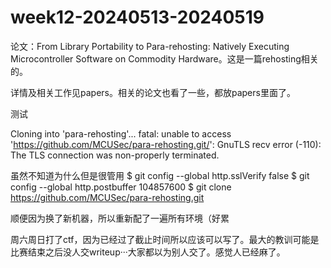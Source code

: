 # week12-20240513-20240519

论文：From Library Portability to Para-rehosting: Natively Executing Microcontroller Software on Commodity Hardware。这是一篇rehosting相关的。

详情及相关工作见papers。相关的论文也看了一些，都放papers里面了。


测试

Cloning into 'para-rehosting'...
fatal: unable to access 'https://github.com/MCUSec/para-rehosting.git/': GnuTLS recv error (-110): The TLS connection was non-properly terminated.

虽然不知道为什么但是很管用
$ git config --global http.sslVerify false
$ git config --global http.postbuffer 104857600
$ git clone https://github.com/MCUSec/para-rehosting.git


顺便因为换了新机器，所以重新配了一遍所有环境（好累


周六周日打了ctf，因为已经过了截止时间所以应该可以写了。最大的教训可能是比赛结束之后没人交writeup···大家都以为别人交了。感觉人已经麻了。